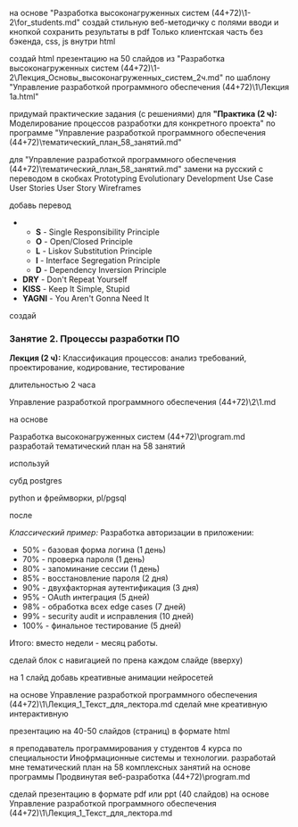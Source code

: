 на основе "Разработка высоконагруженных систем  (44+72)\1-2\for_students.md" создай стильную веб-методичку с полями вводи и кнопкой сохранить результаты в pdf
Только клиентская часть без бэкенда, css, js внутри html 



создай html презентацию на 50 слайдов из "Разработка высоконагруженных систем  (44+72)\1-2\Лекция_Основы_высоконагруженных_систем_2ч.md" по шаблону "Управление разработкой программного обеспечения  (44+72)\1\Лекция 1a.html"





придумай практические задания (с решениями) для **"Практика (2 ч):** Моделирование процессов разработки для конкретного проекта" по программе "Управление разработкой программного обеспечения  (44+72)\тематический_план_58_занятий.md"

для "Управление разработкой программного обеспечения  (44+72)\тематический_план_58_занятий.md"
замени на русский с переводом в скобках
Prototyping
Evolutionary Development
Use Case
User Stories
User Story
Wireframes

добавь перевод

- - **S** - Single Responsibility Principle
  - **O** - Open/Closed Principle
  - **L** - Liskov Substitution Principle
  - **I** - Interface Segregation Principle
  - **D** - Dependency Inversion Principle
- **DRY** - Don't Repeat Yourself
- **KISS** - Keep It Simple, Stupid
- **YAGNI** - You Aren't Gonna Need It

создай

### Занятие 2. Процессы разработки ПО

**Лекция (2 ч):** Классификация процессов: анализ требований, проектирование, кодирование, тестирование

длительностью 2 часа

Управление разработкой программного обеспечения  (44+72)\2\1.md

на основе

Разработка высоконагруженных систем  (44+72)\program.md разработай тематический план на 58 занятий

используй

субд postgres

python и фреймворки, pl/pgsql

после

*Классический пример:*
Разработка авторизации в приложении:

- 50% - базовая форма логина (1 день)
- 70% - проверка пароля (1 день)
- 80% - запоминание сессии (1 день)
- 85% - восстановление пароля (2 дня)
- 90% - двухфакторная аутентификация (3 дня)
- 95% - OAuth интеграция (5 дней)
- 98% - обработка всех edge cases (7 дней)
- 99% - security audit и исправления (10 дней)
- 100% - финальное тестирование (5 дней)

Итого: вместо недели - месяц работы.

сделай блок с навигацией по прена каждом слайде (вверху)

на 1 слайд добавь креативные анимации нейросетей

на основе Управление разработкой программного обеспечения  (44+72)\1\Лекция_1_Текст_для_лектора.md сделай мне креативную интерактивную

презентацию на 40-50 слайдов (страниц) в формате html

я преподаватель программирования у студентов 4 курса по специальности Инофрмационные системы и технологии.
разработай мне тематический план на 58 комплексных занятий на основе программы Продвинутая веб-разработка (44+72)\program.md

сделай презентацию в формате pdf или ppt (40 слайдов) на основе Управление разработкой программного обеспечения  (44+72)\1\Лекция_1_Текст_для_лектора.md
